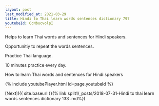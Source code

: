 ```yaml
---
layout: post
last_modified_at: 2021-03-29
title: Hindi to Thai learn words sentences dictionary 797 
youtubeId: CcNbucvolpI
---
```

 
 
Helps to learn Thai words and sentences for Hindi speakers.

Opportunitiy to repeat the words sentences. 

Practice Thai language. 
 
10 minutes practice every day. 
 
How to learn Thai words and sentences for Hindi speakers 
 
{% include youtubePlayer.html id=page.youtubeId %}
 
 
[Next]({{ site.baseurl }}{% link  split1/_posts/2018-07-31-Hindi to thai learn words sentences dictionary 133 .md%})
 
